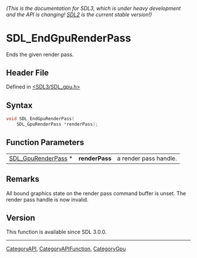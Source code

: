###### (This is the documentation for SDL3, which is under heavy development and the API is changing! [SDL2](https://wiki.libsdl.org/SDL2/) is the current stable version!)
# SDL_EndGpuRenderPass

Ends the given render pass.

## Header File

Defined in [<SDL3/SDL_gpu.h>](https://github.com/libsdl-org/SDL/blob/main/include/SDL3/SDL_gpu.h)

## Syntax

```c
void SDL_EndGpuRenderPass(
    SDL_GpuRenderPass *renderPass);
```

## Function Parameters

|                                          |                |                       |
| ---------------------------------------- | -------------- | --------------------- |
| [SDL_GpuRenderPass](SDL_GpuRenderPass) * | **renderPass** | a render pass handle. |

## Remarks

All bound graphics state on the render pass command buffer is unset. The
render pass handle is now invalid.

## Version

This function is available since SDL 3.0.0.

----
[CategoryAPI](CategoryAPI), [CategoryAPIFunction](CategoryAPIFunction), [CategoryGpu](CategoryGpu)


